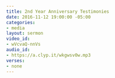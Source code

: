 ```yaml
---
title: 2nd Year Anniversary Testimonies
date: 2016-11-12 19:00:00 -05:00
categories:
- media
layout: sermon
video_id:
- wVcvaQ-nnVs
audio_id:
- https://a.clyp.it/wkgwsv0w.mp3
verses:
- none
---
```


